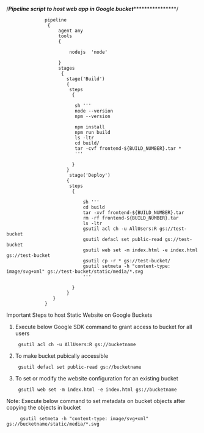 /*********************************Pipeline script to host web app in Google bucket*************************************************/

                  pipeline 
                   {
                       agent any    
                       tools
                       {
                           
                           nodejs  'node'

                       }
                       stages 
                        {
                          stage('Build') 
                          {
                           steps 
                            {

                             sh '''
                             node --version
                             npm --version
                             
                             npm install
                             npm run build
                             ls -ltr
                             cd build/
                             tar -cvf frontend-${BUILD_NUMBER}.tar *
                             '''
 
                            }
                          }
                           stage('Deploy') 
                          {
                           steps 
                            {

                                sh '''
                                cd build
                                tar -xvf frontend-${BUILD_NUMBER}.tar
                                rm -rf frontend-${BUILD_NUMBER}.tar
                                ls -ltr
                                gsutil acl ch -u AllUsers:R gs://test-bucket
                                gsutil defacl set public-read gs://test-bucket
                                gsutil web set -m index.html -e index.html gs://test-bucket
                                gsutil cp -r * gs://test-bucket/
                                gsutil setmeta -h "content-type: image/svg+xml" gs://test-bucket/static/media/*.svg
                                '''
                             
                            }
                          }
                     }
                  }




Important Steps to host Static Website on Google Buckets 


1. Execute below Google SDK command to grant access to bucket for all users

        gsutil acl ch -u AllUsers:R gs://bucketname

2. To make bucket pubically accessible

        gsutil defacl set public-read gs://bucketname
        
3. To set or modify the website configuration for an existing bucket 

        gsutil web set -m index.html -e index.html gs://bucketname
        


Note: Execute below command to set metadata on bucket objects after copying the objects in bucket  
  
         gsutil setmeta -h "content-type: image/svg+xml" gs://bucketname/static/media/*.svg
